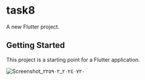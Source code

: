 # task8

A new Flutter project.

## Getting Started

This project is a starting point for a Flutter application.


![Screenshot_٢٠٢٤٠٧٢٠_٢٢٥٩٠٢](https://github.com/user-attachments/assets/5cc87613-e847-4182-9e74-efe7aa902865)
